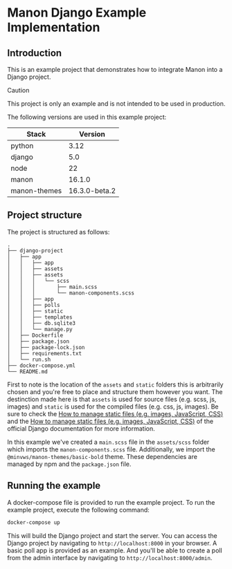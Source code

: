 # Manon Django Example Implementation

## Introduction

This is an example project that demonstrates how to integrate Manon into a
Django project.

> [!CAUTION]
> This project is only an example and is not intended to be used in production.

The following versions are used in this example project:

| Stack        | Version       |
| ------------ | ------------- |
| python       | 3.12          |
| django       | 5.0           |
| node         | 22            |
| manon        | 16.1.0        |
| manon-themes | 16.3.0-beta.2 |

## Project structure

The project is structured as follows:

```
.
├── django-project
│   ├── app
│   │   ├── app
│   │   ├── assets
│   │   ├── assets
│   │   │   └── scss
│   │   │       ├── main.scss
│   │   │       └── manon-components.scss
│   │   ├── app
│   │   ├── polls
│   │   ├── static
│   │   ├── templates
│   │   ├── db.sqlite3
│   │   └── manage.py
│   ├── Dockerfile
│   ├── package.json
│   ├── package-lock.json
│   ├── requirements.txt
│   └── run.sh
├── docker-compose.yml
└── README.md
```

First to note is the location of the `assets` and `static` folders this is
arbitrarily chosen and you're free to place and structure them however you want.
The destinction made here is that `assets` is used for source files (e.g. scss,
js, images) and `static` is used for the compiled files (e.g. css, js, images).
Be sure to check the [How to manage static files (e.g. images, JavaScript, CSS)](https://docs.djangoproject.com/en/5.0/howto/static-files/)
and the [How to manage static files (e.g. images, JavaScript, CSS)](https://docs.djangoproject.com/en/5.0/howto/static-files/deployment/) of the official Django documentation for more information.

In this example we've created a `main.scss` file in the `assets/scss` folder
which imports the `manon-components.scss` file. Additionally, we import the
`@minvws/manon-themes/basic-bold` theme. These dependencies are managed by npm
and the `package.json` file.

## Running the example

A docker-compose file is provided to run the example project. To run the
example project, execute the following command:

```bash
docker-compose up
```

This will build the Django project and start the server. You can access the
Django project by navigating to `http://localhost:8000` in your browser. A
basic poll app is provided as an example. And you'll be able to create a poll
from the admin interface by navigating to `http://localhost:8000/admin`.
